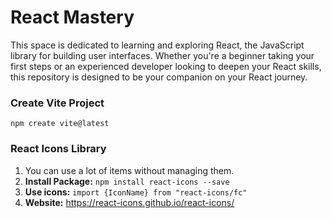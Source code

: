 # React Mastery

This space is dedicated to learning and exploring React, the JavaScript library for building user interfaces. Whether you're a beginner taking your first steps or an experienced developer looking to deepen your React skills, this repository is designed to be your companion on your React journey.

### Create Vite Project
```npm create vite@latest```


### React Icons Library
1. You can use a lot of items without managing them.
2. **Install Package:** `npm install react-icons --save`
3. **Use icons:** `import {IconName} from "react-icons/fc"`
4. **Website:** https://react-icons.github.io/react-icons/
